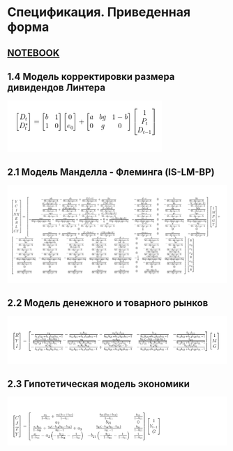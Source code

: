 # Спецификация. Приведенная форма

[NOTEBOOK](https://nbviewer.jupyter.org/github/belo4ya/My-University/blob/master/III%20%D0%9A%D1%83%D1%80%D1%81/%28python%29%20%D0%AD%D0%BA%D0%BE%D0%BD%D0%BE%D0%BC%D0%B5%D1%82%D1%80%D0%B8%D0%BA%D0%B0/01_reduced_matrix_form/main.ipynb)
-

## 1.4 Модель корректировки размера дивидендов Линтера

<img src="resources/1_4/0_reduced_form_matrix.png" alt="">

## 2.1 Модель Манделла - Флеминга (IS-LM-BP)

<img src="resources/2_1/0_reduced_form_matrix.png" alt="">

## 2.2 Модель денежного и товарного рынков

<img src="resources/2_2/0_reduced_form_matrix.png" alt="">

## 2.3 Гипотетическая модель экономики

<img src="resources/2_3/0_reduced_form_matrix.png" alt="">
